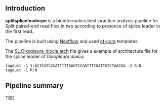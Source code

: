 ## Introduction

**splitspliceleaderpe** is a bioinformatics best-practice analysis pipeline for Split paired-end read files in two according to presence of splice leader in the first read..

The pipeline is built using [Nextflow](https://www.nextflow.io) and used [nf-core](https://nf-co.re/) templates.

The [SL.Oikopleura_diocia.arch](./SL.Oikopleura_diocia.arch) file gives a example of architecture file for the splice leader of _Oikopleura dioica_:

```
tagdust -1 S:ACTCATCCCATTTTTGAGTCCGATTTCGATTGTCTAACAG -2 R:N
tagdust -1 R:N
```

## Pipeline summary

TBD
